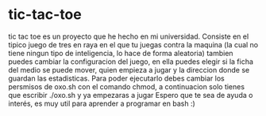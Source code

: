 # tic-tac-toe
tic tac toe es un proyecto que he hecho en mi universidad.
Consiste en el tipico juego de tres en raya en el que tu juegas contra la maquina (la cual no tiene ningun tipo de inteligencia, lo hace de forma aleatoria)
tambien puedes cambiar la configuracion del juego, en ella puedes elegir si la ficha del medio se puede mover, quien empieza a jugar y la direccion donde se guardan las estadisticas.
Para poder ejecutarlo debes cambiar los persmisos de oxo.sh con el comando chmod, a continuacion solo tienes que escribir ./oxo.sh y ya empezaras a jugar
Espero que te sea de ayuda o interés, es muy util para aprender a programar en bash :)

